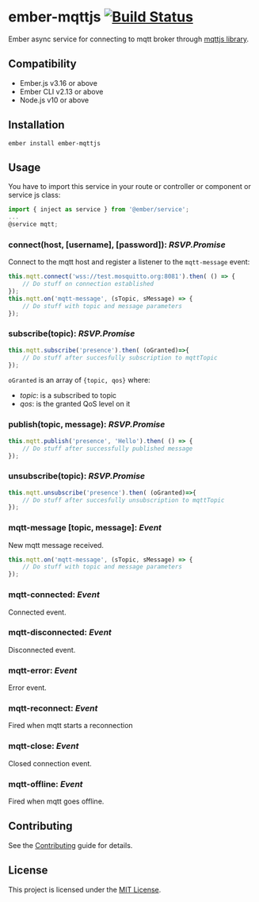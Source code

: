 ember-mqttjs [![Build Status](https://travis-ci.com/domoticalabs/ember-mqttjs.svg?branch=master)](https://travis-ci.com/domoticalabs/ember-mqttjs)
==============================================================================

Ember async service for connecting to mqtt broker through [mqttjs library](https://github.com/mqttjs/MQTT.js).


Compatibility
------------------------------------------------------------------------------

* Ember.js v3.16 or above
* Ember CLI v2.13 or above
* Node.js v10 or above


Installation
------------------------------------------------------------------------------

```
ember install ember-mqttjs
```


Usage
------------------------------------------------------------------------------

You have to import this service in your route or controller or component or service js class:
```js
import { inject as service } from '@ember/service';
...
@service mqtt;
```
### connect(host, [username], [password]): *RSVP.Promise*
Connect to the mqtt host and register a listener to the `mqtt-message` event:
```js
this.mqtt.connect('wss://test.mosquitto.org:8081').then( () => {
    // Do stuff on connection established
});
this.mqtt.on('mqtt-message', (sTopic, sMessage) => {
    // Do stuff with topic and message parameters
});
```
### subscribe(topic): *RSVP.Promise*
```js
this.mqtt.subscribe('presence').then( (oGranted)=>{
    // Do stuff after succesfully subscription to mqttTopic
});
```
`oGranted` is an array of `{topic, qos}` where:
* *topic*: is a subscribed to topic
* *qos*: is the granted QoS level on it

### publish(topic, message): *RSVP.Promise*
```js
this.mqtt.publish('presence', 'Hello').then( () => {
    // Do stuff after successfully published message
});
```

### unsubscribe(topic): *RSVP.Promise*
```js
this.mqtt.unsubscribe('presence').then( (oGranted)=>{
    // Do stuff after succesfully unsubscription to mqttTopic
});
```

### mqtt-message [topic, message]: *Event*
New mqtt message received.
```js
this.mqtt.on('mqtt-message', (sTopic, sMessage) => {
    // Do stuff with topic and message parameters
});
```

### mqtt-connected: *Event*
Connected event.

### mqtt-disconnected: *Event*
Disconnected event.

### mqtt-error: *Event*
Error event.

### mqtt-reconnect: *Event*
Fired when mqtt starts a reconnection

### mqtt-close: *Event*
Closed connection event.

### mqtt-offline: *Event*
Fired when mqtt goes offline.

Contributing
------------------------------------------------------------------------------

See the [Contributing](CONTRIBUTING.md) guide for details.


License
------------------------------------------------------------------------------

This project is licensed under the [MIT License](LICENSE.md).
